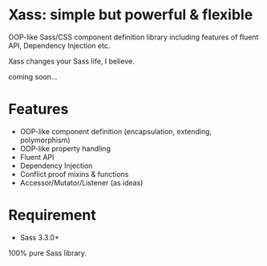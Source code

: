 Xass: simple but powerful & flexible
====================================

OOP-like Sass/CSS component definition library including features of fluent API, Dependency Injection etc.

Xass changes your Sass life, I believe.

coming soon...

Features
========

  * OOP-like component definition (encapsulation, extending, polymorphism)
  * OOP-like property handling
  * Fluent API
  * Dependency Injection
  * Conflict proof mixins & functions
  * Accessor/Mutator/Listener (as ideas)

Requirement
===========

  * Sass 3.3.0+

100% pure Sass library.
